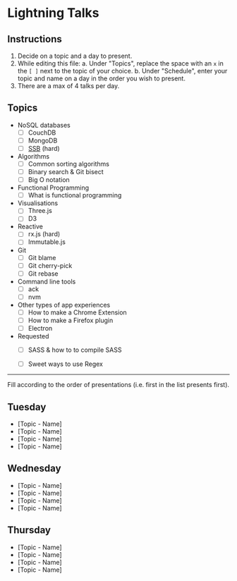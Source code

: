 # Lightning Talks

## Instructions

1. Decide on a topic and a day to present.
2. While editing this file:
   a. Under "Topics", replace the space with an `x` in the `[ ]` next to the topic of your choice.
   b. Under "Schedule", enter your topic and name on a day in the order you wish to present.
3. There are a max of 4 talks per day.


## Topics

- NoSQL databases
  - [ ] CouchDB
  - [ ] MongoDB
  - [ ] [SSB](https://ssbc.github.io/secure-scuttlebutt/) (hard) 

- Algorithms
  - [ ] Common sorting algorithms
  - [ ] Binary search & Git bisect
  - [ ] Big O notation

- Functional Programming
  - [ ] What is functional programming

- Visualisations
  - [ ] Three.js
  - [ ] D3

- Reactive
  - [ ] rx.js (hard)
  - [ ] Immutable.js

- Git
  - [ ] Git blame
  - [ ] Git cherry-pick
  - [ ] Git rebase

- Command line tools
  - [ ] ack
  - [ ] nvm

- Other types of app experiences
  - [ ] How to make a Chrome Extension
  - [ ] How to make a Firefox plugin
  - [ ] Electron

- Requested
  - [ ] SASS & how to to compile SASS
  - [ ] Sweet ways to use Regex


----

Fill according to the order of presentations (i.e. first in the list presents first).


## Tuesday

* [Topic - Name]
* [Topic - Name]
* [Topic - Name]
* [Topic - Name]


## Wednesday

* [Topic - Name]
* [Topic - Name]
* [Topic - Name]
* [Topic - Name]


## Thursday

* [Topic - Name]
* [Topic - Name]
* [Topic - Name]
* [Topic - Name]
